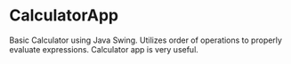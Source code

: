 # CalculatorApp
Basic Calculator using Java Swing.
Utilizes order of operations to properly evaluate expressions.
Calculator app is very useful.
